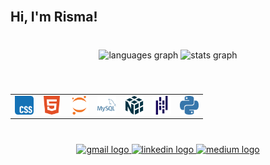 <br clear="both">

<h2 align="left">Hi, I'm Risma!</h2>

###

<br clear="both">

<div align="center">
  <img src="https://github-readme-stats.vercel.app/api/top-langs?username=rismawidiya&locale=en&hide_title=false&layout=compact&card_width=320&langs_count=5&theme=dracula&hide_border=true&custom_title=Risma's%20Languages" height="150" alt="languages graph"  />
  <img src="https://github-readme-stats.vercel.app/api?username=rismawidiya&hide_title=false&hide_rank=true&show_icons=true&include_all_commits=true&count_private=true&disable_animations=false&theme=dracula&locale=en&hide_border=true&custom_title=Risma's%20Stats" height="150" alt="stats graph"  />
</div>

###

<br clear="both">

<!-- Horizontal icons using a table -->
<table align="center">
<tr>
  <td><img src="./images/CSS.svg" height="30" alt="CSS logo" /></td>
  <td><img src="./images/HTML5.svg" height="30" alt="HTML5 logo" /></td>
  <td><img src="./images/Jupyter.svg" height="30" alt="Jupyter logo" /></td>
  <td><img src="./images/MySQL.svg" height="30" alt="MySQL logo" /></td>
  <td><img src="./images/NumPy.svg" height="30" alt="NumPy logo" /></td>
  <td><img src="./images/pandas.svg" height="30" alt="Pandas logo" /></td>
  <td><img src="./images/Python.svg" height="30" alt="Python logo" /></td>
</tr>
</table>

###

<br clear="both">

<div align="center">
  <a href="mailto:rismawidiya01@gmail.com" target="_blank">
    <img src="https://img.shields.io/static/v1?message=Gmail&logo=gmail&label=&color=D14836&logoColor=white&labelColor=&style=for-the-badge" height="35" alt="gmail logo"  />
  </a>
  <a href="https://www.linkedin.com/in/risma-w-18b245348/" target="_blank">
    <img src="https://img.shields.io/static/v1?message=LinkedIn&logo=linkedin&label=&color=0077B5&logoColor=white&labelColor=&style=for-the-badge" height="35" alt="linkedin logo"  />
  </a>
  <a href="https://medium.com/@rismawidiya01" target="_blank">
    <img src="https://img.shields.io/static/v1?message=Medium&logo=medium&label=&color=12100E&logoColor=white&labelColor=&style=for-the-badge" height="35" alt="medium logo"  />
  </a>
</div>

###
